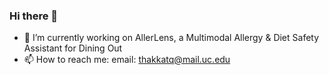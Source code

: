 ### Hi there 👋
- 🔭 I’m currently working on AllerLens, a Multimodal Allergy & Diet Safety Assistant for Dining Out
-  📫 How to reach me: email: thakkatq@mail.uc.edu
<!--
**tanishq-thakkar/tanishq-thakkar** is a ✨ _special_ ✨ repository because its `README.md` (this file) appears on your GitHub profile.

Here are some ideas to get you started:

- 🔭 I’m currently working on ...
- 🌱 I’m currently learning ...
- 👯 I’m looking to collaborate on ...
- 🤔 I’m looking for help with ...
- 💬 Ask me about ...
- 📫 How to reach me: ...
- 😄 Pronouns: ...
- ⚡ Fun fact: ...
-->
